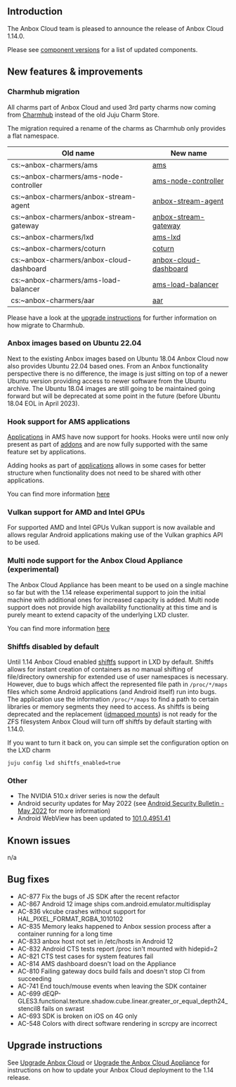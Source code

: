 ## Introduction

The Anbox Cloud team is pleased to announce the release of Anbox Cloud 1.14.0.

Please see [component versions](https://anbox-cloud.io/docs/component-versions) for a list of updated components.

## New features & improvements

### Charmhub migration

All charms part of Anbox Cloud and used 3rd party charms now coming from [Charmhub](https://charmhub.io) instead of the old Juju Charm Store.

The migration required a rename of the charms as Charmhub only provides a flat namespace.

| Old name | New name |
|----------|----------|
| cs:~anbox-charmers/ams | [ams](https://charmhub.io/ams) |
| cs:~anbox-charmers/ams-node-controller | [ams-node-controller](https://charmhub.io/ams-node-controller) |
| cs:~anbox-charmers/anbox-stream-agent | [anbox-stream-agent](https://charmhub.io/anbox-stream-agent) |
| cs:~anbox-charmers/anbox-stream-gateway | [anbox-stream-gateway](https://charmhub.io/anbox-stream-gateway) |
| cs:~anbox-charmers/lxd | [ams-lxd](https://charmhub.io/ams-lxd) |
| cs:~anbox-charmers/coturn | [coturn](https://charmhub.io/coturn) |
| cs:~anbox-charmers/anbox-cloud-dashboard | [anbox-cloud-dashboard](https://charmhub.io/anbox-cloud-dashboard) |
| cs:~anbox-charmers/ams-load-balancer | [ams-load-balancer](https://charmhub.io/ams-load-balancer) |
| cs:~anbox-charmers/aar | [aar](https://charmhub.io/aar) |

Please have a look at the [upgrade instructions](https://discourse.ubuntu.com/t/upgrading-from-previous-versions/17750) for further information on how migrate to Charmhub.

### Anbox images based on Ubuntu 22.04

Next to the existing Anbox images based on Ubuntu 18.04 Anbox Cloud now also provides Ubuntu 22.04 based ones. From an Anbox functionality perspective there is no difference, the image is just sitting on top of a newer Ubuntu version providing access to newer software from the Ubuntu archive. The Ubuntu 18.04 images are still going to be maintained going forward but will be deprecated at some point in the future (before Ubuntu 18.04 EOL in April 2023).

### Hook support for AMS applications

[Applications](https://discourse.ubuntu.com/t/manage-applications/24333) in AMS have now support for hooks. Hooks were until now only present as part of [addons](https://discourse.ubuntu.com/t/managing-addons/17759) and are now fully supported with the same feature set by applications.

Adding hooks as part of [applications](https://discourse.ubuntu.com/t/manage-applications/24333) allows in some cases for better structure when functionality does not need to be shared with other applications.

You can find more information [here](tbd)

### Vulkan support for AMD and Intel GPUs

For supported AMD and Intel GPUs Vulkan support is now available and allows regular Android applications making use of the Vulkan graphics API to be used.

### Multi node support for the Anbox Cloud Appliance (experimental)

The Anbox Cloud Appliance has been meant to be used on a single machine so far but with the 1.14 release experimental support to join the initial machine with additional ones for increased capacity is added. Multi node support does not provide high availability functionality at this time and is purely meant to extend capacity of the underlying LXD cluster.

You can find more information [here](tbd)

### Shiftfs disabled by default

Until 1.14 Anbox Cloud enabled [shiftfs](https://discuss.linuxcontainers.org/t/trying-out-shiftfs/5155) support in LXD by default. Shiftfs allows for instant creation of containers as no manual shifting of file/directory ownership for extended use of user namespaces is necessary. However, due to bugs which affect the represented file path in `/proc/*/maps` files which some Android applications (and Android itself) run into bugs. The application use the information `/proc/*/maps` to find a path to certain libraries or memory segments they need to access. As shiftfs is being deprecated and the replacement ([idmapped mounts](https://lore.kernel.org/lkml/20210213130042.828076-1-christian.brauner@ubuntu.com/T/#u)) is not ready for the ZFS filesystem Anbox Cloud will turn off shiftfs by default starting with 1.14.0.

If you want to turn it back on, you can simple set the configuration option on the LXD charm

    juju config lxd shiftfs_enabled=true

### Other

 * The NVIDIA 510.x driver series is now the default
 * Android security updates for May 2022 (see [Android Security Bulletin - May 2022](https://source.android.com/security/bulletin/2022-05-01) for more information)
 * Android WebView has been updated to [101.0.4951.41](https://chromereleases.googleblog.com/2022/04/stable-channel-update-for-desktop_26.html)

## Known issues

n/a

## Bug fixes

* AC-877 Fix the bugs of JS SDK after the recent refactor
* AC-867 Android 12 image ships com.android.emulator.multidisplay
* AC-836 vkcube crashes without support for HAL\_PIXEL\_FORMAT\_RGBA\_1010102
* AC-835 Memory leaks happened to Anbox session process after a container running for a long time
* AC-833 anbox host not set in /etc/hosts in Android 12
* AC-832 Android CTS tests report /proc isn't mounted with hidepid=2
* AC-821 CTS test cases for system features fail
* AC-814 AMS dashboard doesn't load on the Appliance
* AC-810 Failing gateway docs build fails and doesn't stop CI from succeeding
* AC-741 End touch/mouse events when leaving the SDK container
* AC-699 dEQP-GLES3.functional.texture.shadow.cube.linear.greater\_or\_equal\_depth24\_stencil8 fails on swrast
* AC-693 SDK is broken on iOS on 4G only
* AC-548 Colors with direct software rendering in scrcpy are incorrect

## Upgrade instructions

See [Upgrade Anbox Cloud](https://anbox-cloud.io/docs/howto/update/upgrade-anbox) or [Upgrade the Anbox Cloud Appliance](https://anbox-cloud.io/docs/howto/update/upgrade-appliance) for instructions on how to update your Anbox Cloud deployment to the 1.14 release.
